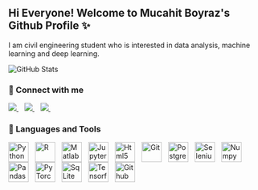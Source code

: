 ## Hi Everyone! Welcome to Mucahit Boyraz's Github Profile ✨
 I am civil engineering student who is interested in data analysis, machine learning and deep learning.

![GitHub Stats](https://github-readme-stats.vercel.app/api?username=mucahitbz&theme=radical)

### 💬 Connect with me
<a href="https://www.linkedin.com/in/mucahitboyraz/">
    <img src="https://img.shields.io/badge/linkedin-%230077B5.svg?&style=for-the-badge&logo=linkedin&logoColor=white" />
  </a>&nbsp;&nbsp;
  <a href="https://www.hackerrank.com/mucahitboyraz?hr_r=1">
    <img src="https://img.shields.io/badge/-Hackerrank-2EC866?style=for-the-badge&logo=HackerRank&logoColor=white" />
  </a>&nbsp;&nbsp;
<a href="https://www.kaggle.com/mucahitboyraz">
    <img src="https://img.shields.io/badge/Kaggle-035a7d?style=for-the-badge&logo=kaggle&logoColor=white" />
  </a>&nbsp;&nbsp;

<!--
**mucahitbz/mucahitbz** is a ✨ _special_ ✨ repository because its `README.md` (this file) appears on your GitHub profile.

Here are some ideas to get you started:

- 🔭 I’m currently working on ...
- 🌱 I’m currently learning ...
- 👯 I’m looking to collaborate on ...
- 🤔 I’m looking for help with ...
- 💬 Ask me about ...
- 📫 How to reach me: ...
- 😄 Pronouns: ...
- ⚡ Fun fact: ...
-->
### 🧰 Languages and Tools
<img align="left" alt="Python" width="40px" style="padding-right:10px;" src="https://cdn.jsdelivr.net/gh/devicons/devicon/icons/python/python-plain.svg" />
<img align="left" alt="R" width="40px" style="padding-right:10px;" src="https://cdn.jsdelivr.net/gh/devicons/devicon/icons/r/r-plain.svg" />
<img align="left" alt="Matlab" width="40px" style="padding-right:10px;" src="https://cdn.jsdelivr.net/gh/devicons/devicon/icons/matlab/matlab-original.svg" />
<img align="left" alt="Jupyter" width="40px" style="padding-right:10px;" src="https://cdn.jsdelivr.net/gh/devicons/devicon/icons/jupyter/jupyter-original.svg" />
<img align="left" alt="Html5" width="40px" style="padding-right:10px;" src="https://cdn.jsdelivr.net/gh/devicons/devicon/icons/html5/html5-plain.svg" />
<img align="left" alt="Git" width="40px" style="padding-right:10px;" src="https://cdn.jsdelivr.net/gh/devicons/devicon/icons/git/git-plain.svg" />
<img align="left" alt="Postgresql" width="40px" style="padding-right:10px;" src="https://cdn.jsdelivr.net/gh/devicons/devicon/icons/postgresql/postgresql-plain.svg" /> <img align="left" alt="Selenium" width="40px" style="padding-right:10px;" src="https://cdn.jsdelivr.net/gh/devicons/devicon/icons/selenium/selenium-original.svg" />   <img align="left" alt="Numpy" width="40px" style="padding-right:10px;" src="https://cdn.jsdelivr.net/gh/devicons/devicon/icons/numpy/numpy-original.svg" />
<img align="left" alt="Pandas" width="40px" style="padding-right:10px;" src="https://cdn.jsdelivr.net/gh/devicons/devicon/icons/pandas/pandas-original.svg" />
<img align="left" alt="PyTorch" width="40px" style="padding-right:10px;" src="https://cdn.jsdelivr.net/gh/devicons/devicon/icons/pytorch/pytorch-original.svg" />
<img align="left" alt="SqLite" width="40px" style="padding-right:10px;" src="https://cdn.jsdelivr.net/gh/devicons/devicon/icons/sqlite/sqlite-plain-wordmark.svg" />
<img align="left" alt="Tensorflow" width="40px" style="padding-right:10px;" src="https://cdn.jsdelivr.net/gh/devicons/devicon/icons/tensorflow/tensorflow-original.svg" />                                                 
<img align="left" alt="Github" width="40px" style="padding-right:10px;" src="https://cdn.jsdelivr.net/gh/devicons/devicon/icons/github/github-original.svg" />


